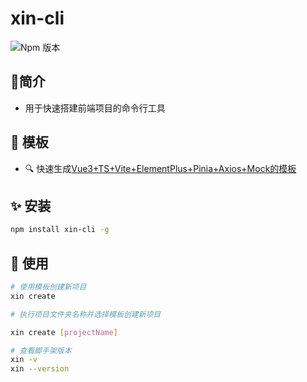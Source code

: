 # xin-cli
![Npm 版本](https://img.shields.io/badge/xin-cli_v0.0.1-green
)
## 📖简介
  - 用于快速搭建前端项目的命令行工具
  
## 🎉 模板
  - 🔍 快速生成[Vue3+TS+Vite+ElementPlus+Pinia+Axios+Mock的模板](https://gitee.com/sohucw/admin-pro.git)
## ✨ 安装
  ```bash
  npm install xin-cli -g
  ```
## 💎 使用
```bash
# 使用模板创建新项目
xin create

# 执行项目文件夹名称并选择模板创建新项目

xin create [projectName]

# 查看脚手架版本
xin -v
xin --version
```
